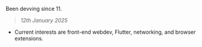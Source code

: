 Been devving since 11. 
> *12th January 2025*
- Current interests are front-end webdev, Flutter, networking, and browser extensions.
